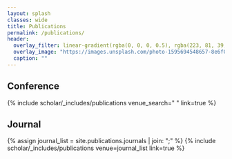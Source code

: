 ```yaml
---
layout: splash
classes: wide
title: Publications
permalink: /publications/
header:
  overlay_filter: linear-gradient(rgba(0, 0, 0, 0.5), rgba(223, 81, 39, 0.5))
  overlay_image: "https://images.unsplash.com/photo-1595694548657-8e6f0d681f8a?ixlib=rb-1.2.1&ixid=MnwxMjA3fDB8MHxwaG90by1wYWdlfHx8fGVufDB8fHx8&auto=format&fit=crop&w=1776&q=80"
  caption: ""
---
```

## Conference
{% include scholar/_includes/publications venue_search=" " link=true %}

## Journal
{% assign journal_list = site.publications.journals | join: ";" %}
{% include scholar/_includes/publications venue=journal_list link=true %}
